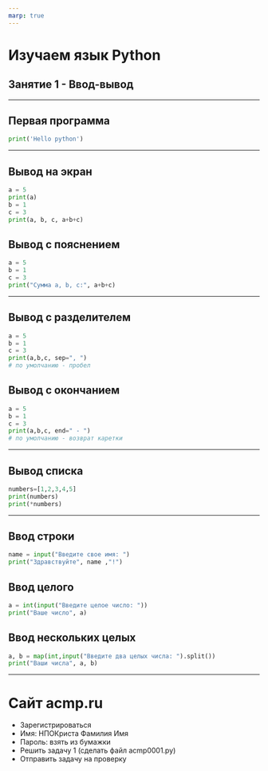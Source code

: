 ```yaml
---
marp: true
---
```


# Изучаем язык Python
## Занятие 1 - Ввод-вывод

---

## Первая программа

```python
print('Hello python')
```

---

## Вывод на экран

```python
a = 5
print(a)
b = 1
c = 3
print(a, b, c, a+b+c)
```


## Вывод c пояснением

```python
a = 5
b = 1
c = 3
print("Cумма а, b, c:", a+b+c)
```

---

## Вывод c разделителем

```python
a = 5
b = 1
c = 3
print(a,b,c, sep=", ")
# по умолчанию - пробел
```

## Вывод c окончанием

```python
a = 5
b = 1
c = 3
print(a,b,c, end=" - ")
# по умолчанию - возврат каретки
```

---

## Вывод cписка

```python
numbers=[1,2,3,4,5]
print(numbers)
print(*numbers)
```
---

## Ввод строки

```python
name = input("Введите свое имя: ")
print("Здравствуйте", name ,"!")
```

## Ввод целого

```python
a = int(input("Введите целое число: "))
print("Ваше число", a)
```

## Ввод нескольких целых

```python
a, b = map(int,input("Введите два целых числа: ").split())
print("Ваши числа", a, b)
```
---

# Сайт acmp.ru

- Зарегистрироваться 
- Имя: НПОКриста Фамилия Имя
- Пароль: взять из бумажки
- Решить задачу 1 (сделать файл acmp0001.py)
- Отправить задачу на проверку

